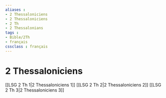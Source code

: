 ```yaml
---
aliases : 
- 2 Thessaloniciens
- 2 Thessaloniciens
- 2 Th
- 2 Thessalonians
tags : 
- Bible/2Th
- français
cssclass : français
---
```


# 2 Thessaloniciens

[[LSG 2 Th 1|2 Thessaloniciens 1]]
[[LSG 2 Th 2|2 Thessaloniciens 2]]
[[LSG 2 Th 3|2 Thessaloniciens 3]]
